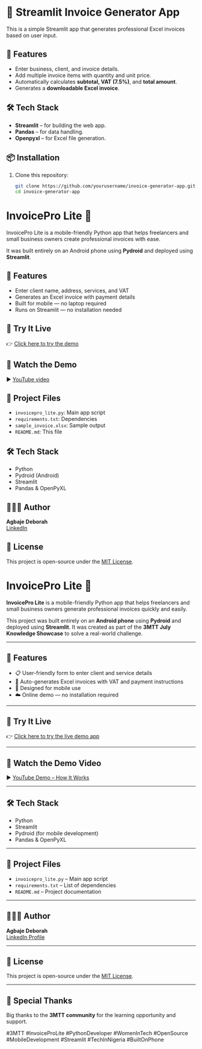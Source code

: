 # 📄 Streamlit Invoice Generator App

This is a simple Streamlit app that generates professional Excel invoices based on user input.

## 🚀 Features
- Enter business, client, and invoice details.
- Add multiple invoice items with quantity and unit price.
- Automatically calculates **subtotal, VAT (7.5%)**, and **total amount**.
- Generates a **downloadable Excel invoice**.

## 🛠️ Tech Stack
- **Streamlit** – for building the web app.
- **Pandas** – for data handling.
- **Openpyxl** – for Excel file generation.

## 📦 Installation

1. Clone this repository:
   ```bash
   git clone https://github.com/yourusername/invoice-generator-app.git
   cd invoice-generator-app
# InvoicePro Lite 🧾

InvoicePro Lite is a mobile-friendly Python app that helps freelancers and small business owners create professional invoices with ease.

It was built entirely on an Android phone using **Pydroid** and deployed using **Streamlit**.

## 🚀 Features

- Enter client name, address, services, and VAT
- Generates an Excel invoice with payment details
- Built for mobile — no laptop required
- Runs on Streamlit — no installation needed

## 📲 Try It Live

👉 [Click here to try the demo](https://invoicepro-lite-j2xdvnvgnortb54nmcm8ya.streamlit.app)

## 🎥 Watch the Demo

▶️ [YouTube video](https://youtu.be/YOUR-LINK-HERE)

## 📁 Project Files

- `invoicepro_lite.py`: Main app script
- `requirements.txt`: Dependencies
- `sample_invoice.xlsx`: Sample output
- `README.md`: This file

## 🛠️ Tech Stack

- Python
- Pydroid (Android)
- Streamlit
- Pandas & OpenPyXL

## 🧑🏽‍💻 Author

**Agbaje Deborah**  
[LinkedIn](https://www.linkedin.com/in/YOUR-LINK-HERE)

## 📄 License

This project is open-source under the [MIT License](LICENSE).

# InvoicePro Lite 🧾

**InvoicePro Lite** is a mobile-friendly Python app that helps freelancers and small business owners generate professional invoices quickly and easily.

This project was built entirely on an **Android phone** using **Pydroid** and deployed using **Streamlit**. It was created as part of the **3MTT July Knowledge Showcase** to solve a real-world challenge.

---

## 🚀 Features

- 📋 User-friendly form to enter client and service details
- 🧾 Auto-generates Excel invoices with VAT and payment instructions
- 📱 Designed for mobile use
- ☁️ Online demo — no installation required

---

## 📲 Try It Live

👉 [Click here to try the live demo app](https://invoicepro-lite-j2xdvnvgnortb54nmcm8ya.streamlit.app)

---

## 🎥 Watch the Demo Video

▶️ [YouTube Demo – How It Works](https://youtu.be/3A-GWOr2T6M?si=jrDhOYv4FdCC9ubH)

---

## 🛠️ Tech Stack

- Python
- Streamlit
- Pydroid (for mobile development)
- Pandas & OpenPyXL

---

## 📁 Project Files

- `invoicepro_lite.py` – Main app script
- `requirements.txt` – List of dependencies
- `README.md` – Project documentation

---

## 👩🏽‍💻 Author

**Agbaje Deborah**  
[LinkedIn Profile](https://www.linkedin.com/in/YOUR-LINK-HERE)

---

## 📄 License

This project is open-source under the [MIT License](LICENSE).

---

## 🙌 Special Thanks

Big thanks to the **3MTT community** for the learning opportunity and support.

#3MTT #InvoiceProLite #PythonDeveloper #WomenInTech #OpenSource #MobileDevelopment #Streamlit #TechInNigeria #BuiltOnPhone
